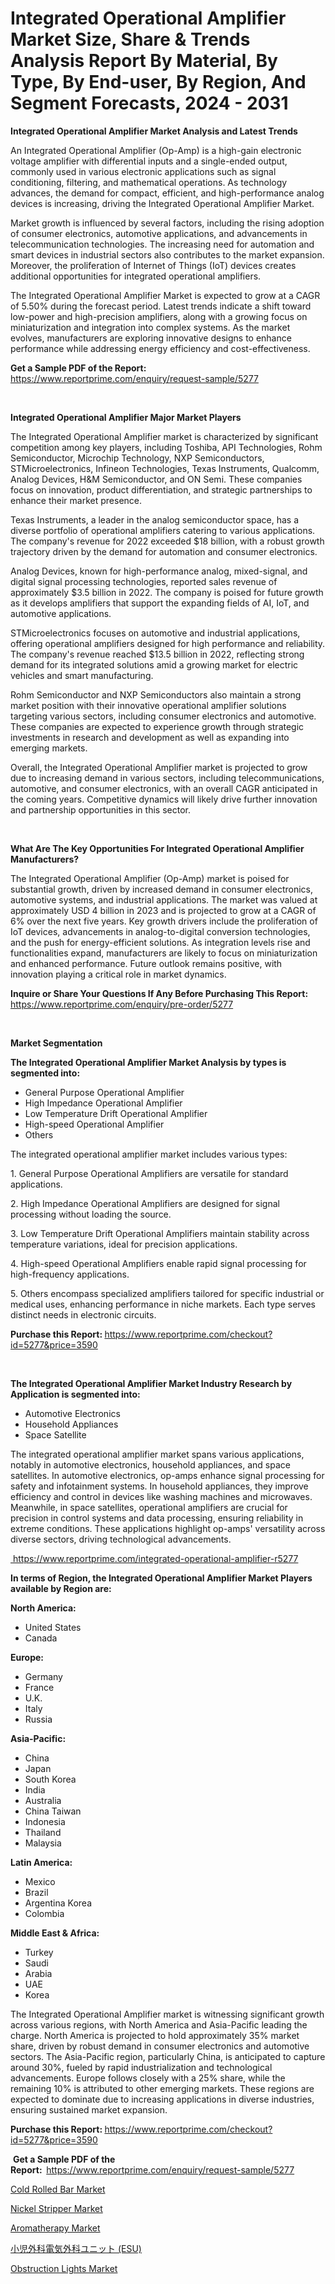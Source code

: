 <p><h1>Integrated Operational Amplifier Market Size, Share & Trends Analysis Report By Material, By Type, By End-user, By Region, And Segment Forecasts, 2024 - 2031</h1></p><p><strong>Integrated Operational Amplifier Market Analysis and Latest Trends</strong></p>
<p><p>An Integrated Operational Amplifier (Op-Amp) is a high-gain electronic voltage amplifier with differential inputs and a single-ended output, commonly used in various electronic applications such as signal conditioning, filtering, and mathematical operations. As technology advances, the demand for compact, efficient, and high-performance analog devices is increasing, driving the Integrated Operational Amplifier Market.</p><p>Market growth is influenced by several factors, including the rising adoption of consumer electronics, automotive applications, and advancements in telecommunication technologies. The increasing need for automation and smart devices in industrial sectors also contributes to the market expansion. Moreover, the proliferation of Internet of Things (IoT) devices creates additional opportunities for integrated operational amplifiers.</p><p>The Integrated Operational Amplifier Market is expected to grow at a CAGR of 5.50% during the forecast period. Latest trends indicate a shift toward low-power and high-precision amplifiers, along with a growing focus on miniaturization and integration into complex systems. As the market evolves, manufacturers are exploring innovative designs to enhance performance while addressing energy efficiency and cost-effectiveness.</p></p>
<p><strong>Get a Sample PDF of the Report:&nbsp;</strong> <a href="https://www.reportprime.com/enquiry/request-sample/5277">https://www.reportprime.com/enquiry/request-sample/5277</a></p>
<p>&nbsp;</p>
<p><strong>Integrated Operational Amplifier Major Market Players</strong></p>
<p><p>The Integrated Operational Amplifier market is characterized by significant competition among key players, including Toshiba, API Technologies, Rohm Semiconductor, Microchip Technology, NXP Semiconductors, STMicroelectronics, Infineon Technologies, Texas Instruments, Qualcomm, Analog Devices, H&M Semiconductor, and ON Semi. These companies focus on innovation, product differentiation, and strategic partnerships to enhance their market presence.</p><p>Texas Instruments, a leader in the analog semiconductor space, has a diverse portfolio of operational amplifiers catering to various applications. The company's revenue for 2022 exceeded $18 billion, with a robust growth trajectory driven by the demand for automation and consumer electronics.</p><p>Analog Devices, known for high-performance analog, mixed-signal, and digital signal processing technologies, reported sales revenue of approximately $3.5 billion in 2022. The company is poised for future growth as it develops amplifiers that support the expanding fields of AI, IoT, and automotive applications.</p><p>STMicroelectronics focuses on automotive and industrial applications, offering operational amplifiers designed for high performance and reliability. The company's revenue reached $13.5 billion in 2022, reflecting strong demand for its integrated solutions amid a growing market for electric vehicles and smart manufacturing.</p><p>Rohm Semiconductor and NXP Semiconductors also maintain a strong market position with their innovative operational amplifier solutions targeting various sectors, including consumer electronics and automotive. These companies are expected to experience growth through strategic investments in research and development as well as expanding into emerging markets.</p><p>Overall, the Integrated Operational Amplifier market is projected to grow due to increasing demand in various sectors, including telecommunications, automotive, and consumer electronics, with an overall CAGR anticipated in the coming years. Competitive dynamics will likely drive further innovation and partnership opportunities in this sector.</p></p>
<p>&nbsp;</p>
<p><strong>What Are The Key Opportunities For Integrated Operational Amplifier Manufacturers?</strong></p>
<p><p>The Integrated Operational Amplifier (Op-Amp) market is poised for substantial growth, driven by increased demand in consumer electronics, automotive systems, and industrial applications. The market was valued at approximately USD 4 billion in 2023 and is projected to grow at a CAGR of 6% over the next five years. Key growth drivers include the proliferation of IoT devices, advancements in analog-to-digital conversion technologies, and the push for energy-efficient solutions. As integration levels rise and functionalities expand, manufacturers are likely to focus on miniaturization and enhanced performance. Future outlook remains positive, with innovation playing a critical role in market dynamics.</p></p>
<p><strong>Inquire or Share Your Questions If Any Before Purchasing This Report:</strong> <a href="https://www.reportprime.com/enquiry/pre-order/5277">https://www.reportprime.com/enquiry/pre-order/5277</a></p>
<p>&nbsp;</p>
<p><strong>Market Segmentation</strong></p>
<p><strong>The Integrated Operational Amplifier Market Analysis by types is segmented into:</strong></p>
<p><ul><li>General Purpose Operational Amplifier</li><li>High Impedance Operational Amplifier</li><li>Low Temperature Drift Operational Amplifier</li><li>High-speed Operational Amplifier</li><li>Others</li></ul></p>
<p><p>The integrated operational amplifier market includes various types: </p><p>1. General Purpose Operational Amplifiers are versatile for standard applications.</p><p>2. High Impedance Operational Amplifiers are designed for signal processing without loading the source.</p><p>3. Low Temperature Drift Operational Amplifiers maintain stability across temperature variations, ideal for precision applications.</p><p>4. High-speed Operational Amplifiers enable rapid signal processing for high-frequency applications. </p><p>5. Others encompass specialized amplifiers tailored for specific industrial or medical uses, enhancing performance in niche markets. Each type serves distinct needs in electronic circuits.</p></p>
<p><strong>Purchase this Report:&nbsp;</strong><a href="https://www.reportprime.com/checkout?id=5277&price=3590">https://www.reportprime.com/checkout?id=5277&price=3590</a></p>
<p>&nbsp;</p>
<p><strong>The Integrated Operational Amplifier Market Industry Research by Application is segmented into:</strong></p>
<p><ul><li>Automotive Electronics</li><li>Household Appliances</li><li>Space Satellite</li></ul></p>
<p><p>The integrated operational amplifier market spans various applications, notably in automotive electronics, household appliances, and space satellites. In automotive electronics, op-amps enhance signal processing for safety and infotainment systems. In household appliances, they improve efficiency and control in devices like washing machines and microwaves. Meanwhile, in space satellites, operational amplifiers are crucial for precision in control systems and data processing, ensuring reliability in extreme conditions. These applications highlight op-amps' versatility across diverse sectors, driving technological advancements.</p></p>
<p><a href="https://www.reportprime.com/integrated-operational-amplifier-r5277">&nbsp;https://www.reportprime.com/integrated-operational-amplifier-r5277</a></p>
<p><strong>In terms of Region, the Integrated Operational Amplifier Market Players available by Region are:</strong></p>
<p>
    <p> <strong> North America: </strong>
        <ul>
            <li>United States</li>
            <li>Canada</li>
        </ul>
        </p> 
    <p> <strong> Europe: </strong>
        <ul>
            <li>Germany</li>
            <li>France</li>
            <li>U.K.</li>
            <li>Italy</li>
            <li>Russia</li>
        </ul>
        </p> 
    <p> <strong> Asia-Pacific: </strong>
        <ul>
            <li>China</li>
            <li>Japan</li>
            <li>South Korea</li>
            <li>India</li>
            <li>Australia</li>
            <li>China Taiwan</li>
            <li>Indonesia</li>
            <li>Thailand</li>
            <li>Malaysia</li>
        </ul>
        </p> 
    <p> <strong> Latin America: </strong>
        <ul>
            <li>Mexico</li>
            <li>Brazil</li>
            <li>Argentina Korea</li>
            <li>Colombia</li>
        </ul>
        </p> 
    <p> <strong> Middle East & Africa: </strong>
        <ul>
            <li>Turkey</li>
            <li>Saudi</li>
            <li>Arabia</li>
            <li>UAE</li>
            <li>Korea</li>
        </ul>
    </p>
    </p>
<p><p>The Integrated Operational Amplifier market is witnessing significant growth across various regions, with North America and Asia-Pacific leading the charge. North America is projected to hold approximately 35% market share, driven by robust demand in consumer electronics and automotive sectors. The Asia-Pacific region, particularly China, is anticipated to capture around 30%, fueled by rapid industrialization and technological advancements. Europe follows closely with a 25% share, while the remaining 10% is attributed to other emerging markets. These regions are expected to dominate due to increasing applications in diverse industries, ensuring sustained market expansion.</p></p>
<p><strong>Purchase this Report: </strong><a href="https://www.reportprime.com/checkout?id=5277&price=3590">https://www.reportprime.com/checkout?id=5277&price=3590</a></p>
<p>&nbsp;<strong>Get a Sample PDF of the Report:&nbsp;&nbsp;</strong><a href="https://www.reportprime.com/enquiry/request-sample/5277">https://www.reportprime.com/enquiry/request-sample/5277</a></p>
<p><strong></strong></p>
<p><p><a href="https://issuu.com/reportprime-2/docs/cold-rolled-bar-market-size-2030.pp_3d58c9deca727f">Cold Rolled Bar Market</a></p><p><a href="https://issuu.com/reportprime-2/docs/nickel-stripper-market-size-2030.pp_014799d67f65dd">Nickel Stripper Market</a></p><p><a href="https://medium.com/@paullawrence644/this-aromatherapy-market-research-report-evaluates-the-key-market-trends-drivers-and-affecting-58924d14f9ae">Aromatherapy Market</a></p><p><a href="https://medium.com/@solomonbode85/pediatric-surgery-electrosurgical-units-esus-66be70736071">小児外科電気外科ユニット (ESU)</a></p><p><a href="https://www.linkedin.com/pulse/obstruction-lights-market-global-trends-forecast-2024-2031-4wi4f?trackingId=%2Fvz%2FBaw8QQWYkxrnhhG7xg%3D%3D">Obstruction Lights Market</a></p></p>
